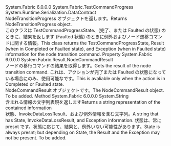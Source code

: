 <Type Name="NodeTransitionProgress" FullName="System.Fabric.NodeTransitionProgress">
  <TypeSignature Language="C#" Value="public sealed class NodeTransitionProgress : System.Fabric.TestCommandProgress" />
  <TypeSignature Language="ILAsm" Value=".class public auto ansi sealed beforefieldinit NodeTransitionProgress extends System.Fabric.TestCommandProgress" />
  <TypeSignature Language="DocId" Value="T:System.Fabric.NodeTransitionProgress" />
  <TypeSignature Language="VB.NET" Value="Public NotInheritable Class NodeTransitionProgress&#xA;Inherits TestCommandProgress" />
  <TypeSignature Language="F#" Value="type NodeTransitionProgress = class&#xA;    inherit TestCommandProgress" />
  <AssemblyInfo>
    <AssemblyName>System.Fabric</AssemblyName>
    <AssemblyVersion>6.0.0.0</AssemblyVersion>
  </AssemblyInfo>
  <Base>
    <BaseTypeName>System.Fabric.TestCommandProgress</BaseTypeName>
  </Base>
  <Interfaces />
  <Attributes>
    <Attribute>
      <AttributeName>System.Runtime.Serialization.DataContract</AttributeName>
    </Attribute>
  </Attributes>
  <Docs>
    <summary>
            <span data-ttu-id="a9ebb-101">NodeTransitionProgress オブジェクトを返します。</span><span class="sxs-lookup"><span data-stu-id="a9ebb-101">Returns NodeTransitionProgress object.</span></span>
            </summary>
    <remarks>
            <span data-ttu-id="a9ebb-102">このクラスは TestCommandProgressState、(完了、または Faulted の状態) のときに、結果を返します (Faulted 状態) のときに例外およびノード遷移コマンドに関する情報。</span><span class="sxs-lookup"><span data-stu-id="a9ebb-102">This class returns the TestCommandProgressState, Result (when in Completed or Faulted state), and Exception (when in Faulted state) information for the node transition command.</span></span>
            </remarks>
  </Docs>
  <Members>
    <Member MemberName="Result">
      <MemberSignature Language="C#" Value="public System.Fabric.Result.NodeCommandResult Result { get; }" />
      <MemberSignature Language="ILAsm" Value=".property instance class System.Fabric.Result.NodeCommandResult Result" />
      <MemberSignature Language="DocId" Value="P:System.Fabric.NodeTransitionProgress.Result" />
      <MemberSignature Language="VB.NET" Value="Public ReadOnly Property Result As NodeCommandResult" />
      <MemberSignature Language="F#" Value="member this.Result : System.Fabric.Result.NodeCommandResult" Usage="System.Fabric.NodeTransitionProgress.Result" />
      <MemberType>Property</MemberType>
      <AssemblyInfo>
        <AssemblyName>System.Fabric</AssemblyName>
        <AssemblyVersion>6.0.0.0</AssemblyVersion>
      </AssemblyInfo>
      <ReturnValue>
        <ReturnType>System.Fabric.Result.NodeCommandResult</ReturnType>
      </ReturnValue>
      <Docs>
        <summary>
            <span data-ttu-id="a9ebb-103">ノードの移行コマンドの結果を取得します。</span><span class="sxs-lookup"><span data-stu-id="a9ebb-103">Gets the result of the node transition command.</span></span>
            <span data-ttu-id="a9ebb-104">これは、アクションが完了または Faulted の状態になっている場合にのみ、使用可能なです。</span><span class="sxs-lookup"><span data-stu-id="a9ebb-104">This is avaliable only when the action is in Completed or Faulted state.</span></span>
            </summary>
        <value><span data-ttu-id="a9ebb-105">NodeCommandResult オブジェクトです。</span><span class="sxs-lookup"><span data-stu-id="a9ebb-105">The NodeCommandResult object.</span></span></value>
        <remarks>To be added.</remarks>
      </Docs>
    </Member>
    <Member MemberName="ToString">
      <MemberSignature Language="C#" Value="public override string ToString ();" />
      <MemberSignature Language="ILAsm" Value=".method public hidebysig virtual instance string ToString() cil managed" />
      <MemberSignature Language="DocId" Value="M:System.Fabric.NodeTransitionProgress.ToString" />
      <MemberSignature Language="VB.NET" Value="Public Overrides Function ToString () As String" />
      <MemberSignature Language="F#" Value="override this.ToString : unit -&gt; string" Usage="nodeTransitionProgress.ToString " />
      <MemberType>Method</MemberType>
      <AssemblyInfo>
        <AssemblyName>System.Fabric</AssemblyName>
        <AssemblyVersion>6.0.0.0</AssemblyVersion>
      </AssemblyInfo>
      <ReturnValue>
        <ReturnType>System.String</ReturnType>
      </ReturnValue>
      <Parameters />
      <Docs>
        <summary>
            <span data-ttu-id="a9ebb-106">含まれる情報の文字列表現を返します</span><span class="sxs-lookup"><span data-stu-id="a9ebb-106">Returns a string representation of the contained information</span></span>
            </summary>
        <returns><span data-ttu-id="a9ebb-107">状態、InvokeDataLossResult、および例外情報を含む文字列。</span><span class="sxs-lookup"><span data-stu-id="a9ebb-107">A string that has State, InvokeDataLossResult, and Exception information.</span></span>
            <span data-ttu-id="a9ebb-108">状態は、常に presnt です。状態に応じて、結果と、例外いない可能性があります。</span><span class="sxs-lookup"><span data-stu-id="a9ebb-108">State is always presnt; but depending on State, the Result and the Exception may not be present.</span></span></returns>
        <remarks>To be added.</remarks>
      </Docs>
    </Member>
  </Members>
</Type>